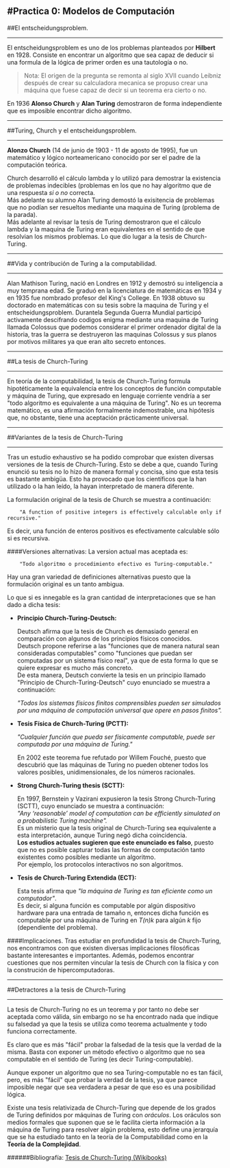 #Practica 0: Modelos de Computación  
---

##El entscheidungsproblem.
___
El entscheidungsproblem es uno de los problemas planteados por **Hilbert**  en 1928. Consiste en encontrar un algoritmo que sea capaz de deducir si una formula de la lógica de primer orden es una tautología o no.  
>Nota: El origen de la pregunta se remonta al siglo XVII cuando Leibniz después de crear su calculadora mecanica se propuso crear una máquina que fuese capaz de decir si un teorema era cierto o no.

En 1936 **Alonso Church** y **Alan Turing** demostraron de forma independiente que es imposible encontrar dicho algoritmo.
___
##Turing, Church y el entscheidungsproblem. 
___  
**Alonzo Church** (14 de junio de 1903 - 11 de agosto de 1995), fue  un matemático y lógico norteamericano conocido por ser el padre de la computación teórica.  

Church desarrolló el cálculo lambda y lo utilizó para demostrar la existencia de problemas indecibles (problemas en los que no hay algoritmo que de una respuesta *si o no* correcta.  
Más adelante su alumno Alan Turing demostó la exisitencia de problemas que no podían ser resueltos mediante una maquina de Turing (problema de la parada).  
Más adelante al revisar la tesis de Turing demostraron que el cálculo lambda y la maquina de Turing eran equivalentes en el sentido de que resolvian los mismos problemas. Lo que dio lugar a la tesis de Church-Turing.
___
##Vida y contribución de Turing a la computabilidad.
___
Alan Mathison Turing, nació en Londres en 1912 y demostró su inteligencia a muy temprana edad.
Se graduó en la licenciatura de matemáticas en 1934 y en 1935 fue nombrado profesor del King's College.
En 1938 obtuvo su doctorado en matemáticas con su tesis sobre la maquina de Turing y el entscheidungsproblem.
Durantela Segunda Guerra Mundial participó activamente descifrando codigos enigma mediante una maquina de Turing llamada Colossus que podemos considerar el primer ordenador digital de la historia, tras la guerra se destruyeron las maquinas Colossus y sus planos por motivos militares ya que eran alto secreto entonces.
___
##La tesis de Church-Turing
___
En teoría de la computabilidad, la tesis de Church-Turing formula hipotéticamente la equivalencia entre los conceptos de función computable y máquina de Turing, que expresado en lenguaje corriente vendría a ser "todo algoritmo es equivalente a una máquina de Turing". No es un teorema matemático, es una afirmación formalmente indemostrable, una hipótesis que, no obstante, tiene una aceptación prácticamente universal.

___
##Variantes de la tesis de Church-Turing
___
Tras un estudio exhaustivo se ha podido comprobar que existen diversas versiones de la tesis de Church-Turing. Esto se debe a que, cuando Turing enunció su tesis no lo hizo de manera formal y concisa, sino que esta tesis es bastante ambigüa. Esto ha provocado que los científicos que la han utilizado o la han leído, la hayan interpretado de manera diferente.

La formulación original de la tesis de Church se muestra a continuación:

        "A function of positive integers is effectively calculable only if recursive."

Es decir, una función de enteros positivos es efectivamente calculable sólo si es recursiva.

####Versiones alternativas:
La version actual mas aceptada es:

        "Todo algoritmo o procedimiento efectivo es Turing-computable."
Hay una gran variedad de definiciones alternativas puesto que la formulación original es un tanto ambigua.

Lo que si es innegable es la gran cantidad de interpretaciones que se han dado a dicha tesis:

* **Principio Church-Turing-Deutsch:** 

    Deutsch afirma que la tesis de Church es demasiado general en comparación con algunos de los principios físicos conocidos.  
    Deutsch propone referirse a las "funciones que de manera natural sean consideradas computables" como "funciones que puedan ser computadas por un sistema físico real", ya que de esta forma lo que se quiere expresar es mucho más concreto.   
    De esta manera, Deutsch convierte la tesis en un principio llamado "Principio de Church-Turing-Deutsch" cuyo enunciado se muestra a continuación:
    
    *"Todos los sistemas físicos finitos comprensibles pueden ser simulados por una máquina de computación universal que opere en pasos finitos".*
    
* **Tesis Física de Church-Turing (PCTT):**  

    *"Cualquier función que pueda ser físicamente computable, puede ser computada por una máquina de Turing."*

    En 2002 este teorema fue refutado por Willem Fouché, puesto que descubrió que las máquinas de Turing no pueden obtener todos los valores posibles, unidimensionales, de los números racionales.
    
* **Strong Church-Turing thesis (SCTT):**

    En 1997, Bernstein y Vazirani expusieron la tesis Strong Church-Turing (SCTT), cuyo enunciado se muestra a continuación:  
    *"Any ‘reasonable’ model of computation can be efficiently simulated on a probabilistic Turing machine".*  
    Es un misterio que la tesis original de Church-Turing sea equivalente a esta interpretación, aunque Turing negó dicha coincidencia.  
    **Los estudios actuales sugieren que este enunciado es falso**, puesto que no es posible capturar todas las formas de computación tanto existentes como posibles mediante un algoritmo.   
    Por ejemplo, los protocolos interactivos no son algoritmos.
    
* **Tesis de Church-Turing Extendida (ECT):**
    
    Esta tesis afirma que *"la máquina de Turing es tan eficiente como un computador"*.   
Es decir, si alguna función es computable por algún dispositivo hardware para una entrada de tamaño n, entonces dicha función es computable por una máquina de Turing en *T(n)k* para algún *k* fijo (dependiente del problema).


####Implicaciones.
Tras estudiar en profundidad la tesis de Church-Turing, nos encontramos con que existen diversas implicaciones filosóficas bastante interesantes e importantes. Además, podemos encontrar cuestiones que nos permiten vincular la tesis de Church con la física y con la construción de hipercomputadoras.

___
##Detractores a la tesis de Church-Turing
___
La tesis de Church-Turing no es un teorema y por tanto no debe ser aceptada como válida, sin embargo no se ha encontrado nada que indique su falsedad ya que la tesis se utiliza como teorema actualmente y todo funciona correctamente.  

Es claro que es más "fácil" probar la falsedad de la tesis que la verdad de la misma. Basta con exponer un método efectivo o algoritmo que no sea computable en el sentido de Turing (es decir Turing-computable).

Aunque exponer un algoritmo que no sea Turing-computable no es tan fácil, pero, es más "fácil" que probar la verdad de la tesis, ya que parece imposible negar que sea verdadera a pesar de que eso es una posibilidad lógica.

Existe una tesis relativizada de Church-Turing que depende de los grados de Turing definidos por máquinas de Turing con *oráculos*. Los oráculos son medios formales que suponen que se le facilita cierta información a la máquina de Turing para resolver algún problema, esto define una jerarquía que se ha estudiado tanto en la teoría de la Computabilidad como en la **Teoría de la Complejidad**.

######Bibliografía:
[Tesis de Church-Turing (Wikibooks)](http://es.wikibooks.org/wiki/La_tesis_de_Church-Turing/TextoCompleto#Enunciado_de_la_tesis_de_Church)